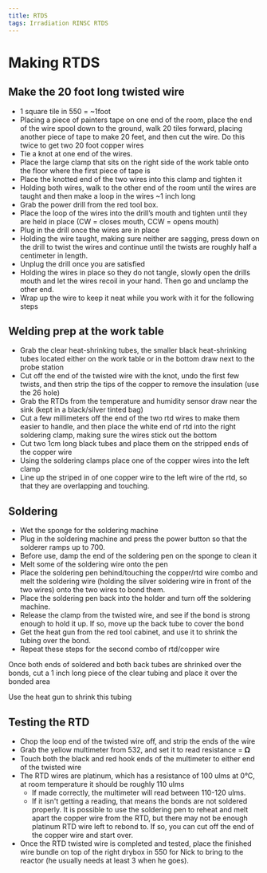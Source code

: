 ```yaml
---
title: RTDS 
tags: Irradiation RINSC RTDS
---
```


# Making RTDS

## Make the 20 foot long twisted wire

* 1 square tile in 550 = ~1foot
* Placing a piece of painters tape on one end of the room, place the end of the wire spool down to the ground, walk 20 tiles forward, placing another piece of tape to make 20 feet, and then cut the wire. Do this twice to get two 20 foot copper wires
* Tie a knot at one end of the wires. 
* Place the large clamp that sits on the right side of the work table onto the floor where the first piece of tape is 
* Place the knotted end of the two wires into this clamp and tighten it 
* Holding both wires, walk to the other end of the room until the wires are taught and then make a loop in the wires ~1 inch long
* Grab the power drill from the red tool box.
* Place the loop of the wires into the drill’s mouth and tighten until they are held in place (CW = closes mouth, CCW = opens mouth)
* Plug in the drill once the wires are in place
* Holding the wire taught, making sure neither are sagging, press down on the drill to twist the wires and continue until the twists are roughly half a centimeter in length.
* Unplug the drill once you are satisfied 
* Holding the wires in place so they do not tangle, slowly open the drills mouth and let the wires recoil in your hand. Then go and unclamp the other end.
* Wrap up the wire to keep it neat while you work with it for the following steps

## Welding prep at the work table 

* Grab the clear heat-shrinking tubes, the smaller black heat-shrinking tubes located either on the work table or in the bottom draw next to the probe station
* Cut off the end of the twisted wire with the knot, undo the first few twists, and then strip the tips of the copper to remove the insulation (use the 26 hole)
* Grab the RTDs from the temperature and humidity sensor draw near the sink (kept in a black/silver tinted bag)
* Cut a few millimeters off the end of the two rtd wires to make them easier to handle, and then place the white end of rtd into the right soldering clamp, making sure the wires stick out the bottom
* Cut two 1cm long black tubes and place them on the stripped ends of the copper wire 
* Using the soldering clamps place one of the copper wires into the left clamp 
* Line up the striped in of one copper wire to the left wire of the rtd, so that they are overlapping and touching.


## Soldering
* Wet the sponge for the soldering machine 
* Plug in the soldering machine and press the power button so that the solderer ramps up to 700.
* Before use, damp the end of the soldering pen on the sponge to clean it
* Melt some of the soldering wire onto the pen
* Place the soldering pen behind/touching the copper/rtd wire combo and melt the soldering wire (holding the silver soldering wire in front of the two wires) onto the two wires to bond them. 
* Place the soldering pen back into the holder and turn off the soldering machine. 
* Release the clamp from the twisted wire, and see if the bond is strong enough to hold it up. If so, move up the back tube to cover the bond
* Get the heat gun from the red tool cabinet, and use it to shrink the tubing over the bond.
* Repeat these steps for the second combo of rtd/copper wire

Once both ends of soldered and both back tubes are shrinked over the bonds, cut a 1 inch long piece of the clear tubing and place it over the bonded area

Use the heat gun to shrink this tubing


## Testing the RTD
* Chop the loop end of the twisted wire off, and strip the ends of the wire
* Grab the yellow multimeter from 532, and set it to read resistance = 𝛀
* Touch both the black and red hook ends of the multimeter to either end of the twisted wire
* The RTD wires are platinum, which has a resistance of 100 ulms at 0°C, at room temperature it should be roughly 110 ulms 
    * If made correctly, the multimeter will read between 110-120 ulms. 
    * If it isn't getting a reading, that means the bonds are not soldered properly. It is possible to use the soldering pen to reheat and melt apart the copper wire from the RTD, but there may not be enough platinum RTD wire left to rebond to. If so, you can cut off the end of the copper wire and start over.
* Once the RTD twisted wire is completed and tested, place the finished wire bundle on top of the right drybox in 550 for Nick to bring to the reactor (he usually needs at least 3 when he goes). 